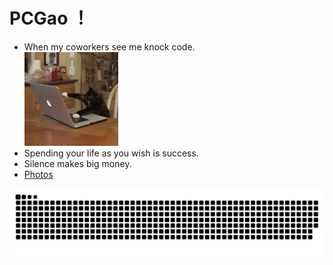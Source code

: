 #  PCGao ！

* When my coworkers see me knock code.  
  <img src="https://github.com/Dream-gpc/Dream-gpc/blob/main/niko.gif" width="150px">  
* Spending your life as you wish is success.  
* Silence makes big money.    
* [Photos](https://github.com/Dream-gpc/Dream-gpc/blob/main/memory.jpg)  

![](https://raw.githubusercontent.com/Dream-gpc/Dream-gpc/main/assets/github-contribution-grid-snake.svg)

<!---
Dream-gpc/Dream-gpc is a ✨ special ✨ repository because its `README.md` (this file) appears on your GitHub profile.
You can click the Preview link to take a look at your changes.
--->
